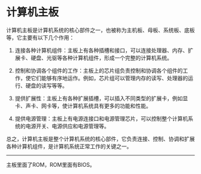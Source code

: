 # 计算机主板

计算机主板是计算机系统的核心部件之一，也被称为主机板、母板、系统板、底板等，它主要有以下几个作用：

1.  连接各种计算机组件：主板上有各种插槽和接口，可以连接处理器、内存、扩展卡、硬盘、光驱等各种计算机组件，形成一个完整的计算机系统。
    
2.  控制和协调各个组件的工作：主板上的芯片组负责控制和协调各个组件的工作，使它们能够有序地运作。例如，芯片组可以管理内存的读写、处理器的运行、硬盘的读写等等。
    
3.  提供扩展性：主板上有各种扩展插槽，可以插入不同类型的扩展卡，例如显卡、声卡、网卡等，使计算机系统具有更多的功能和性能。
    
4.  提供电源管理：主板上有电源连接口和电源管理芯片，可以控制整个计算机系统的电源开关、电源供应和电源管理等。
    

总之，计算机主板是整个计算机系统的核心部件，它负责连接、控制、协调和扩展各种计算机组件，是计算机系统正常工作的关键之一。


---
主板里面了ROM，ROM里面有BIOS。